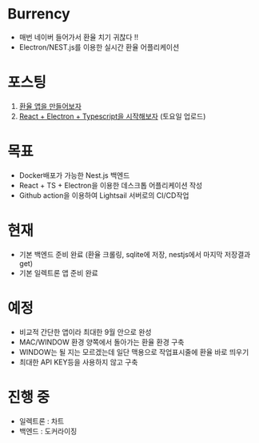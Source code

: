 # Burrency
- 매번 네이버 들어가서 환율 치기 귀찮다 !!
- Electron/NEST.js를 이용한 실시간 환율 어플리케이션

# 포스팅
1. [환율 앱을 만들어보자](https://hbyun.tistory.com/242)
2. [React + Electron + Typescript을 시작해보자](https://hbyun.tistory.com/243) (토요일 업로드)

# 목표
- Docker배포가 가능한 Nest.js 백엔드
- React + TS + Electron을 이용한 데스크톱 어플리케이션 작성
- Github action을 이용하여 Lightsail 서버로의 CI/CD작업

# 현재
- 기본 백엔드 준비 완료 (환율 크롤링, sqlite에 저장, nestjs에서 마지막 저장결과 get)
- 기본 일렉트론 앱 준비 완료

# 예정
- 비교적 간단한 앱이라 최대한 9월 안으로 완성
- MAC/WINDOW 환경 양쪽에서 돌아가는 환율 환경 구축
- WINDOW는 될 지는 모르겠는데 일단 맥용으로 작업표시줄에 환율 바로 띄우기
- 최대한 API KEY등을 사용하지 않고 구축

# 진행 중
- 일렉트론 : 차트
- 백엔드 : 도커라이징
